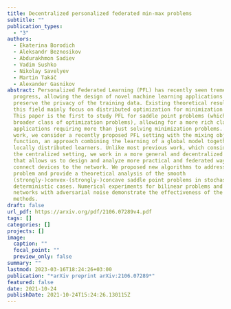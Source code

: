 ```yaml
---
title: Decentralized personalized federated min-max problems
subtitle: ""
publication_types:
  - "3"
authors:
  - Ekaterina Borodich
  - Aleksandr Beznosikov
  - Abdurakhmon Sadiev
  - Vadim Sushko
  - Nikolay Savelyev
  - Martin Takáč
  - Alexander Gasnikov
abstract: Personalized Federated Learning (PFL) has recently seen tremendous
  progress, allowing the design of novel machine learning applications to
  preserve the privacy of the training data. Existing theoretical results in
  this field mainly focus on distributed optimization for minimization problems.
  This paper is the first to study PFL for saddle point problems (which cover a
  broader class of optimization problems), allowing for a more rich class of
  applications requiring more than just solving minimization problems. In this
  work, we consider a recently proposed PFL setting with the mixing objective
  function, an approach combining the learning of a global model together with
  locally distributed learners. Unlike most previous work, which considered only
  the centralized setting, we work in a more general and decentralized setup
  that allows us to design and analyze more practical and federated ways to
  connect devices to the network. We proposed new algorithms to address this
  problem and provide a theoretical analysis of the smooth
  (strongly-)convex-(strongly-)concave saddle point problems in stochastic and
  deterministic cases. Numerical experiments for bilinear problems and neural
  networks with adversarial noise demonstrate the effectiveness of the proposed
  methods.
draft: false
url_pdf: https://arxiv.org/pdf/2106.07289v4.pdf
tags: []
categories: []
projects: []
image:
  caption: ""
  focal_point: ""
  preview_only: false
summary: ""
lastmod: 2023-03-16T18:24:26+03:00
publication: "*arXiv preprint arXiv:2106.07289*"
featured: false
date: 2021-10-24
publishDate: 2021-10-24T15:24:26.130115Z
---
```



